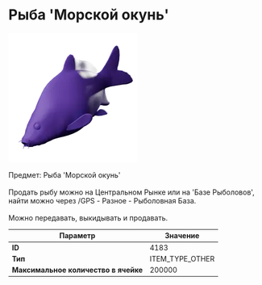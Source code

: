 # Рыба 'Морской окунь'

![Item Image](../img/4183.webp?raw=true)

Предмет: Рыба 'Морской окунь'<br><br>Продать рыбу можно на Центральном Рынке или на 'Базе Рыболовов', <br>найти можно через /GPS - Разное - Рыболовная База.<br><br>Можно передавать, выкидывать и продавать.


| Параметр | Значение |
|----------|----------|
| **ID** | 4183 |
| **Тип** | ITEM_TYPE_OTHER |
| **Максимальное количество в ячейке** | 200000 |

